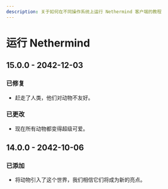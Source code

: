 ```yaml
---
description: 关于如何在不同操作系统上运行 Nethermind 客户端的教程
---
```


# 运行 Nethermind

## 15.0.0 - 2042-12-03

### 已修复

* 赶走了人类，他们对动物不友好。

### 已更改

* 现在所有动物都变得超级可爱。

## 14.0.0 - 2042-10-06

### 已添加

* 将动物引入了这个世界，我们相信它们将成为新的亮点。

